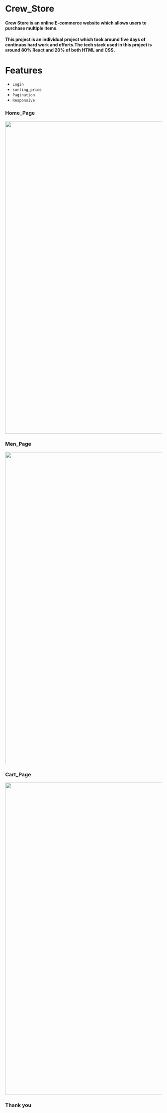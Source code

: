 # Crew_Store

<h4>Crew Store is an online E-commerce website which allows users to purchase multiple items.</h4>

<h4>This project is an individual project which took around five days of continuos hard work and efforts.The tech stack used in this project is around 80% React and 20% of both HTML and CSS.</h4>

# Features
 - `Login`
 - `sorting_price`
 - `Pagination`
 - `Responsive` 



### Home_Page
<center><img width="1000px" src="https://drive.google.com/uc?export=view&id=1HNC4UTi4QPRqLH0wvUUo7YMQ3ezRegR5"></center>


### Men_Page
<center><img width="1000px" src="https://drive.google.com/uc?export=view&id=1yks-k9lC-TWPCdFrygN_g6m0gN17tzzL"></center>


### Cart_Page
<center><img width="1000px" src="https://drive.google.com/uc?export=view&id=1YCTJJklRmNPr_y3phjh5saImD-GVQfmb"></center>


### Thank you 
